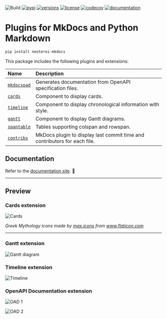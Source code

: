 ![Build](https://github.com/Neoteroi/mkdocs-plugins/workflows/Build/badge.svg)
[![pypi](https://img.shields.io/pypi/v/neoteroi-mkdocs.svg)](https://pypi.python.org/pypi/neoteroi-mkdocs)
[![versions](https://img.shields.io/pypi/pyversions/neoteroi-mkdocs.svg)](https://github.com/neoteroi/mkdocs-plugins)
[![license](https://img.shields.io/github/license/neoteroi/mkdocs-plugins.svg)](https://github.com/neoteroi/mkdocs-plugins/blob/main/LICENSE)
[![codecov](https://codecov.io/gh/Neoteroi/mkdocs-plugins/branch/main/graph/badge.svg)](https://codecov.io/gh/Neoteroi/mkdocs-plugins)
[![documentation](https://img.shields.io/badge/📖-docs-purple)](https://www.neoteroi.dev/mkdocs-plugins/)


# Plugins for MkDocs and Python Markdown

```bash
pip install neoteroi-mkdocs
```

This package includes the following plugins and extensions:

| Name                                                              | Description                                                               |
| :---------------------------------------------------------------- | :------------------------------------------------------------------------ |
| [`mkdocsoad`](https://www.neoteroi.dev/mkdocs-plugins/web/oad/)   | Generates documentation from OpenAPI specification files.                 |
| [`cards`](https://www.neoteroi.dev/mkdocs-plugins/cards/)         | Component to display cards.                                               |
| [`timeline`](https://www.neoteroi.dev/mkdocs-plugins/timeline/)   | Component to display chronological information with style.                |
| [`gantt`](https://www.neoteroi.dev/mkdocs-plugins/gantt/)         | Component to display Gantt diagrams.                                      |
| [`spantable`](https://www.neoteroi.dev/mkdocs-plugins/spantable/) | Tables supporting colspan and rowspan.                                    |
| [`contribs`](https://www.neoteroi.dev/mkdocs-plugins/contribs/)   | MkDocs plugin to display last commit time and contributors for each file. |

## Documentation
Refer to the [documentation site](https://www.neoteroi.dev/mkdocs-plugins/). :rocket:

---

## Preview

### Cards extension

![Cards](https://gist.githubusercontent.com/RobertoPrevato/38a0598b515a2f7257c614938843b99b/raw/24a200029c70c3cda2d31db5b4ceda9692a98854/cards.png)

<em>Greek Mythology icons made by <a href="https://www.flaticon.com/authors/maxicons" title="max.icons">max.icons</a> from <a href="https://www.flaticon.com/" title="Flaticon">www.flaticon.com</a></em>

---

### Gantt extension

![Gantt diagram](https://gist.githubusercontent.com/RobertoPrevato/38a0598b515a2f7257c614938843b99b/raw/eaf8116b887c72f024b51c94206064b4dfd46052/gantt.png)

### Timeline extension

![Timeline](https://gist.githubusercontent.com/RobertoPrevato/38a0598b515a2f7257c614938843b99b/raw/90c4a7bdeddc2f9ebdf205b02d8153c3de24f0f4/timeline.png)


### OpenAPI Documentation extension

![OAD 1](https://gist.githubusercontent.com/RobertoPrevato/38a0598b515a2f7257c614938843b99b/raw/eaf8116b887c72f024b51c94206064b4dfd46052/oad-example-1.png)

![OAD 2](https://gist.githubusercontent.com/RobertoPrevato/38a0598b515a2f7257c614938843b99b/raw/eaf8116b887c72f024b51c94206064b4dfd46052/oad-example-2.png)
